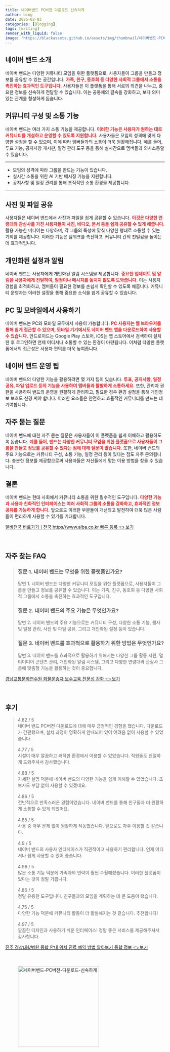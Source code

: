 ```yaml
---
title: 네이버밴드 PC버전 다운로드 신속하게
author: bing
date: 2025-02-03
categories: [Blogging]
tags: [writing]
render_with_liquid: false
image: 'https://blackassets.github.io/assets/img/thumbnail/네이버밴드-PC버전-다운로드-신속하게.webp'
---
```



<h2 id='네이버_밴드_소개'>네이버 밴드 소개</h2>

<p>네이버 밴드는 다양한 커뮤니티 모임을 위한 플랫폼으로, 사용자들이 그룹을 만들고 정보를 공유할 수 있는 공간입니다. <b><span style="color: #ee2323;">가족, 친구, 동호회 등 다양한 사회적 그룹에서 소통을 촉진하는 효과적인 도구입니다.</span></b> 사용자들은 이 플랫폼을 통해 서로의 의견을 나누고, 중요한 정보를 신속하게 전달할 수 있습니다. 이는 공동체의 결속을 강화하고, 보다 의미 있는 관계를 형성하게 돕습니다.</p>

<h2 id='커뮤니티_구성_및_소통_기능'>커뮤니티 구성 및 소통 기능</h2>

<p>네이버 밴드는 여러 가지 소통 기능을 제공합니다. <b><span style="color: #ee2323;">이러한 기능은 사용자가 원하는 대로 커뮤니티를 개설하고 운영할 수 있도록 지원합니다.</span></b> 사용자들은 모임의 성격에 맞게 다양한 설정을 할 수 있으며, 이에 따라 멤버들과의 소통이 더욱 원활해집니다. 예를 들어, 투표 기능, 공지사항 게시판, 일정 관리 도구 등을 통해 실시간으로 멤버들과 의사소통할 수 있습니다.</p>

<hr />

<ul>
    <li>모임의 성격에 따라 그룹을 만드는 기능이 있습니다.</li>
    <li>실시간 소통을 위한 AI 기반 메시징 기능을 지원합니다.</li>
    <li>공지사항 및 일정 관리를 통해 조직적인 소통 환경을 제공합니다.</li>
</ul>

<hr />

<h2 id='사진_및_파일_공유'>사진 및 파일 공유</h2>

<p>사용자들은 네이버 밴드에서 사진과 파일을 쉽게 공유할 수 있습니다. <b><span style="color: #ee2323;">이것은 다양한 연령대와 관심사를 가진 사용자들이 사진, 비디오, 문서 등을 쉽게 공유할 수 있게 해줍니다.</span></b> 활용 가능한 미디어는 다양하며, 각 그룹의 특성에 맞춰 다양한 형태로 소통할 수 있는 기회를 제공합니다. 이러한 기능은 팀워크를 촉진하고, 커뮤니티 간의 친밀감을 높이는 데 효과적입니다.</p>

<h2 id='개인화된_설정과_알림'>개인화된 설정과 알림</h2>

<p>네이버 밴드는 사용자에게 개인화된 알림 시스템을 제공합니다. <b><span style="color: #ee2323;">중요한 업데이트 및 알림을 사용자에게 전달하여, 일정이나 메시지를 놓치지 않도록 도와줍니다.</span></b> 이는 사용자 경험을 최적화하고, 멤버들이 필요한 정보를 손쉽게 확인할 수 있도록 해줍니다. 커뮤니티 운영자는 이러한 설정을 통해 중요한 소식을 쉽게 공유할 수 있습니다.</p>

<h2 id='PC_및_모바일에서_사용하기'>PC 및 모바일에서 사용하기</h2>

<p>네이버 밴드는 PC와 모바일 모두에서 사용이 가능합니다. <b><span style="color: #ee2323;">PC 사용자는 웹 브라우저를 통해 쉽게 접근할 수 있으며, 모바일 기기에서도 네이버 밴드 앱을 다운로드하여 사용할 수 있습니다.</span></b> 안드로이드는 Google Play 스토어, iOS는 앱 스토어에서 검색하여 설치한 후 로그인하면 언제 어디서나 소통할 수 있는 환경이 마련됩니다. 이처럼 다양한 플랫폼에서의 접근성은 사용자 편의를 더욱 높여줍니다.</p>

<h2 id='네이버_밴드_운영_팁'>네이버 밴드 운영 팁</h2>

<p>네이버 밴드의 다양한 기능을 활용하려면 몇 가지 팁이 있습니다. <b><span style="color: #ee2323;">투표, 공지사항, 일정 공유, 파일 업로드 등의 기능을 사용하여 멤버들과 활발하게 소통하세요.</span></b> 또한, 관리자 권한을 사용하여 밴드의 운영을 원활하게 관리하고, 필요한 경우 환경 설정을 통해 개인정보 보호도 신경 써야 합니다. 이러한 요소들은 안전하고 효율적인 커뮤니티를 만드는 데 기여합니다.</p>

<h2 id='자주_묻는_질문'>자주 묻는 질문</h2>

<p>네이버 밴드에 대한 자주 묻는 질문은 사용자들이 이 플랫폼을 쉽게 이해하고 활용하도록 돕습니다. <b><span style="color: #ee2323;">예를 들어, 밴드는 다양한 커뮤니티 모임을 위한 플랫폼으로 사용자들이 그룹을 만들고 정보를 공유할 수 있다는 점에 대해 질문이 많습니다.</span></b> 또한, 네이버 밴드의 주요 기능으로는 커뮤니티 구성, 소통 기능, 일정 관리 등이 있다는 점도 자주 문의됩니다. 충분한 정보를 제공함으로써 사용자들은 자신들에게 맞는 이용 방법을 찾을 수 있습니다.</p>

<h2 id='결론'>결론</h2>

<p>네이버 밴드는 현대 사회에서 커뮤니티 소통을 위한 필수적인 도구입니다. <b><span style="color: #ee2323;">다양한 기능과 사용자 친화적인 인터페이스는 여러 사회적 그룹의 소통을 강화하고, 효과적인 정보 공유를 가능하게 합니다.</span></b> 앞으로도 이러한 부분들이 개선되고 발전하여 더욱 많은 사람들이 편리하게 사용할 수 있기를 기대합니다.</p>


<p><a class="click-button" title="알바천국 바로가기ㅣ전국 https//www.alba.co.kr 빠른 등록" href="https://blackassets.github.io/posts/%EC%95%8C%EB%B0%94%EC%B2%9C%EA%B5%AD-%EB%B0%94%EB%A1%9C%EA%B0%80%EA%B8%B0%E3%85%A3%EC%A0%84%EA%B5%AD-httpswww.alba.co.kr-%EB%B9%A0%EB%A5%B8-%EB%93%B1%EB%A1%9D/" rel="dofollow">알바천국 바로가기ㅣ전국 https//www.alba.co.kr 빠른 등록 👈 보기</a></p><br>
<h2 id='자주_찾는_FAQ'>자주 찾는 FAQ</h2>
<div itemscope="" itemtype="https://schema.org/FAQPage">
<blockquote>
<div itemscope="" itemprop="mainEntity" itemtype="https://schema.org/Question">
<h3 itemprop="name">질문 1. 네이버 밴드는 무엇을 위한 플랫폼인가요?</h3>
<div itemscope="" itemprop="acceptedAnswer" itemtype="https://schema.org/Answer">
<span itemprop="text">
<p>답변 1. 네이버 밴드는 다양한 커뮤니티 모임을 위한 플랫폼으로, 사용자들이 그룹을 만들고 정보를 공유할 수 있습니다. 이는 가족, 친구, 동호회 등 다양한 사회적 그룹에서 소통을 촉진하는 효과적인 도구입니다.</p>
</span>
</div>
</div>
<div itemscope="" itemprop="mainEntity" itemtype="https://schema.org/Question">
<h3 itemprop="name">질문 2. 네이버 밴드의 주요 기능은 무엇인가요?</h3>
<div itemscope="" itemprop="acceptedAnswer" itemtype="https://schema.org/Answer">
<span itemprop="text">
<p>답변 2. 네이버 밴드의 주요 기능으로는 커뮤니티 구성, 다양한 소통 기능, 행사 및 일정 관리, 사진 및 파일 공유, 그리고 개인화된 설정 등이 있습니다.</p>
</span>
</div>
</div>
<div itemscope="" itemprop="mainEntity" itemtype="https://schema.org/Question">
<h3 itemprop="name">질문 3. 네이버 밴드를 효과적으로 활용하기 위한 방법은 무엇인가요?</h3>
<div itemscope="" itemprop="acceptedAnswer" itemtype="https://schema.org/Answer">
<span itemprop="text">
<p>답변 3. 네이버 밴드를 효과적으로 활용하기 위해서는 다양한 그룹 활동 지원, 멀티미디어 콘텐츠 관리, 개인화된 알림 시스템, 그리고 다양한 연령대와 관심사 그룹에 맞춤형 기능을 활용하는 것이 중요합니다.</p>
</span>
</div>
</div>
</blockquote>
</div>
<p><a class="click-button" title="경남교통문화연수원 화물운송자 보수교육 전문성 강화" href="https://blackassets.github.io/posts/%EA%B2%BD%EB%82%A8%EA%B5%90%ED%86%B5%EB%AC%B8%ED%99%94%EC%97%B0%EC%88%98%EC%9B%90-%ED%99%94%EB%AC%BC%EC%9A%B4%EC%86%A1%EC%9E%90-%EB%B3%B4%EC%88%98%EA%B5%90%EC%9C%A1-%EC%A0%84%EB%AC%B8%EC%84%B1-%EA%B0%95%ED%99%94/" rel="dofollow">경남교통문화연수원 화물운송자 보수교육 전문성 강화 👈 보기</a></p><br>
<h2 id='후기'>후기</h2>
<div itemscope itemtype="https://schema.org/Product">
  <blockquote>
  <div itemprop="review" itemscope itemtype="https://schema.org/Review">
      <div itemprop="reviewRating" itemscope itemtype="https://schema.org/Rating"> <span itemprop="ratingValue">4.82</span> / <span itemprop="bestRating">5</span> </div>
      <span itemprop="reviewBody">네이버 밴드 PC버전 다운로드에 대해 매우 긍정적인 경험을 했습니다. 다운로드가 간편했으며, 설치 과정이 명확하게 안내되어 있어 어려움 없이 사용할 수 있었습니다.</span>
  </div>
  <br>
  <div itemprop="review" itemscope itemtype="https://schema.org/Review">
      <div itemprop="reviewRating" itemscope itemtype="https://schema.org/Rating"> <span itemprop="ratingValue">4.77</span> / <span itemprop="bestRating">5</span> </div>
      <span itemprop="reviewBody">시설이 매우 깔끔하고 쾌적한 환경에서 이용할 수 있었습니다. 직원들도 친절하게 도와주셔서 감사했습니다.</span>
  </div>
  <br>
  <div itemprop="review" itemscope itemtype="https://schema.org/Review">
      <div itemprop="reviewRating" itemscope itemtype="https://schema.org/Rating"> <span itemprop="ratingValue">4.88</span> / <span itemprop="bestRating">5</span> </div>
      <span itemprop="reviewBody">자세한 설명 덕분에 네이버 밴드의 다양한 기능을 쉽게 이해할 수 있었습니다. 초보자도 부담 없이 사용할 수 있겠네요.</span>
  </div>
  <br>
  <div itemprop="review" itemscope itemtype="https://schema.org/Review">
      <div itemprop="reviewRating" itemscope itemtype="https://schema.org/Rating"> <span itemprop="ratingValue">4.86</span> / <span itemprop="bestRating">5</span> </div>
      <span itemprop="reviewBody">전반적으로 만족스러운 경험이었습니다. 네이버 밴드를 통해 친구들과 더 원활하게 소통할 수 있게 되었어요.</span>
  </div>
  <br>
  <div itemprop="review" itemscope itemtype="https://schema.org/Review">
      <div itemprop="reviewRating" itemscope itemtype="https://schema.org/Rating"> <span itemprop="ratingValue">4.85</span> / <span itemprop="bestRating">5</span> </div>
      <span itemprop="reviewBody">사용 중 아무 문제 없이 원활하게 작동했습니다. 앞으로도 자주 이용할 것 같습니다.</span>
  </div>
  <br>
  <div itemprop="review" itemscope itemtype="https://schema.org/Review">
      <div itemprop="reviewRating" itemscope itemtype="https://schema.org/Rating"> <span itemprop="ratingValue">4.9</span> / <span itemprop="bestRating">5</span> </div>
      <span itemprop="reviewBody">네이버 밴드의 사용자 인터페이스가 직관적이고 사용하기 편리합니다. 언제 어디서나 쉽게 사용할 수 있어 좋습니다.</span>
  </div>
  <br>
  <div itemprop="review" itemscope itemtype="https://schema.org/Review">
      <div itemprop="reviewRating" itemscope itemtype="https://schema.org/Rating"> <span itemprop="ratingValue">4.96</span> / <span itemprop="bestRating">5</span> </div>
      <span itemprop="reviewBody">많은 소통 기능 덕분에 가족과의 연락이 훨씬 수월해졌습니다. 이러한 플랫폼이 있다는 것이 정말 기쁩니다.</span>
  </div>
  <br>
  <div itemprop="review" itemscope itemtype="https://schema.org/Review">
      <div itemprop="reviewRating" itemscope itemtype="https://schema.org/Rating"> <span itemprop="ratingValue">4.86</span> / <span itemprop="bestRating">5</span> </div>
      <span itemprop="reviewBody">정말 유용한 도구입니다. 친구들과의 모임을 계획하는 데 큰 도움이 됐습니다.</span>
  </div>
  <br>
  <div itemprop="review" itemscope itemtype="https://schema.org/Review">
      <div itemprop="reviewRating" itemscope itemtype="https://schema.org/Rating"> <span itemprop="ratingValue">4.75</span> / <span itemprop="bestRating">5</span> </div>
      <span itemprop="reviewBody">다양한 기능 덕분에 커뮤니티 활동이 더 활발해지는 것 같습니다. 추천합니다!</span>
  </div>
  <br>
  <div itemprop="review" itemscope itemtype="https://schema.org/Review">
      <div itemprop="reviewRating" itemscope itemtype="https://schema.org/Rating"> <span itemprop="ratingValue">4.97</span> / <span itemprop="bestRating">5</span> </div>
      <span itemprop="reviewBody">깔끔한 디자인과 사용하기 쉬운 인터페이스! 정말 좋은 서비스를 제공해주셔서 감사합니다.</span>
  </div>
  </blockquote>
</div>
<p><a class="click-button" title="진주 경상대학병원 종합 안내 위치 진료 예약 방법 알아보기 종합 정보" href="https://blackassets.github.io/posts/%EC%A7%84%EC%A3%BC-%EA%B2%BD%EC%83%81%EB%8C%80%ED%95%99%EB%B3%91%EC%9B%90-%EC%A2%85%ED%95%A9-%EC%95%88%EB%82%B4-%EC%9C%84%EC%B9%98-%EC%A7%84%EB%A3%8C-%EC%98%88%EC%95%BD-%EB%B0%A9%EB%B2%95-%EC%95%8C%EC%95%84%EB%B3%B4%EA%B8%B0-%EC%A2%85%ED%95%A9-%EC%A0%95%EB%B3%B4/" rel="dofollow">진주 경상대학병원 종합 안내 위치 진료 예약 방법 알아보기 종합 정보 👈 보기</a></p><br>
<figure class="image"><img src="https://blackassets.github.io/assets/img/thumbnail/네이버밴드-PC버전-다운로드-신속하게.webp" alt="네이버밴드-PC버전-다운로드-신속하게" width="256" height="256"></figure>